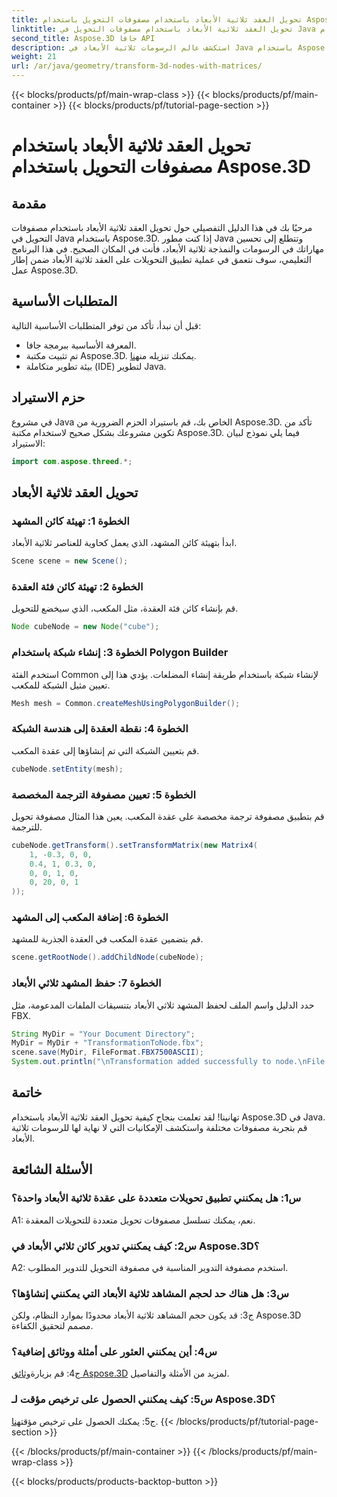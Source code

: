 ```yaml
---
title: تحويل العقد ثلاثية الأبعاد باستخدام مصفوفات التحويل باستخدام Aspose.3D
linktitle: تحويل العقد ثلاثية الأبعاد باستخدام مصفوفات التحويل في Java باستخدام Aspose.3D
second_title: Aspose.3D جافا API
description: استكشف عالم الرسومات ثلاثية الأبعاد في Java باستخدام Aspose.3D. تعلم كيفية تحويل العقد بسهولة باستخدام مصفوفات التحويل.
weight: 21
url: /ar/java/geometry/transform-3d-nodes-with-matrices/
---
```


{{< blocks/products/pf/main-wrap-class >}}
{{< blocks/products/pf/main-container >}}
{{< blocks/products/pf/tutorial-page-section >}}

# تحويل العقد ثلاثية الأبعاد باستخدام مصفوفات التحويل باستخدام Aspose.3D

## مقدمة

مرحبًا بك في هذا الدليل التفصيلي حول تحويل العقد ثلاثية الأبعاد باستخدام مصفوفات التحويل في Java باستخدام Aspose.3D. إذا كنت مطور Java وتتطلع إلى تحسين مهاراتك في الرسومات والنمذجة ثلاثية الأبعاد، فأنت في المكان الصحيح. في هذا البرنامج التعليمي، سوف نتعمق في عملية تطبيق التحويلات على العقد ثلاثية الأبعاد ضمن إطار عمل Aspose.3D.

## المتطلبات الأساسية

قبل أن نبدأ، تأكد من توفر المتطلبات الأساسية التالية:

- المعرفة الأساسية ببرمجة جافا.
-  تم تثبيت مكتبة Aspose.3D. يمكنك تنزيله من[هنا](https://releases.aspose.com/3d/java/).
- بيئة تطوير متكاملة (IDE) لتطوير Java.

## حزم الاستيراد

في مشروع Java الخاص بك، قم باستيراد الحزم الضرورية من Aspose.3D. تأكد من تكوين مشروعك بشكل صحيح لاستخدام مكتبة Aspose.3D. فيما يلي نموذج لبيان الاستيراد:

```java
import com.aspose.threed.*;

```

## تحويل العقد ثلاثية الأبعاد

### الخطوة 1: تهيئة كائن المشهد

ابدأ بتهيئة كائن المشهد، الذي يعمل كحاوية للعناصر ثلاثية الأبعاد.

```java
Scene scene = new Scene();
```

### الخطوة 2: تهيئة كائن فئة العقدة

قم بإنشاء كائن فئة العقدة، مثل المكعب، الذي سيخضع للتحويل.

```java
Node cubeNode = new Node("cube");
```

### الخطوة 3: إنشاء شبكة باستخدام Polygon Builder

استخدم الفئة Common لإنشاء شبكة باستخدام طريقة إنشاء المضلعات. يؤدي هذا إلى تعيين مثيل الشبكة للمكعب.

```java
Mesh mesh = Common.createMeshUsingPolygonBuilder();
```

### الخطوة 4: نقطة العقدة إلى هندسة الشبكة

قم بتعيين الشبكة التي تم إنشاؤها إلى عقدة المكعب.

```java
cubeNode.setEntity(mesh);
```

### الخطوة 5: تعيين مصفوفة الترجمة المخصصة

قم بتطبيق مصفوفة ترجمة مخصصة على عقدة المكعب. يعين هذا المثال مصفوفة تحويل للترجمة.

```java
cubeNode.getTransform().setTransformMatrix(new Matrix4(
    1, -0.3, 0, 0,
    0.4, 1, 0.3, 0,
    0, 0, 1, 0,
    0, 20, 0, 1
));
```

### الخطوة 6: إضافة المكعب إلى المشهد

قم بتضمين عقدة المكعب في العقدة الجذرية للمشهد.

```java
scene.getRootNode().addChildNode(cubeNode);
```

### الخطوة 7: حفظ المشهد ثلاثي الأبعاد

حدد الدليل واسم الملف لحفظ المشهد ثلاثي الأبعاد بتنسيقات الملفات المدعومة، مثل FBX.

```java
String MyDir = "Your Document Directory";
MyDir = MyDir + "TransformationToNode.fbx";
scene.save(MyDir, FileFormat.FBX7500ASCII);
System.out.println("\nTransformation added successfully to node.\nFile saved at " + MyDir);
```

## خاتمة

تهانينا! لقد تعلمت بنجاح كيفية تحويل العقد ثلاثية الأبعاد باستخدام Aspose.3D في Java. قم بتجربة مصفوفات مختلفة واستكشف الإمكانيات التي لا نهاية لها للرسومات ثلاثية الأبعاد.

## الأسئلة الشائعة

### س1: هل يمكنني تطبيق تحويلات متعددة على عقدة ثلاثية الأبعاد واحدة؟

A1: نعم، يمكنك تسلسل مصفوفات تحويل متعددة للتحويلات المعقدة.

### س2: كيف يمكنني تدوير كائن ثلاثي الأبعاد في Aspose.3D؟

A2: استخدم مصفوفة التدوير المناسبة في مصفوفة التحويل للتدوير المطلوب.

### س3: هل هناك حد لحجم المشاهد ثلاثية الأبعاد التي يمكنني إنشاؤها؟

ج3: قد يكون حجم المشاهد ثلاثية الأبعاد محدودًا بموارد النظام، ولكن Aspose.3D مصمم لتحقيق الكفاءة.

### س4: أين يمكنني العثور على أمثلة ووثائق إضافية؟

 ج4: قم بزيارة[وثائق Aspose.3D](https://reference.aspose.com/3d/java/) لمزيد من الأمثلة والتفاصيل.

### س5: كيف يمكنني الحصول على ترخيص مؤقت لـ Aspose.3D؟

 ج5: يمكنك الحصول على ترخيص مؤقت[هنا](https://purchase.aspose.com/temporary-license/).
{{< /blocks/products/pf/tutorial-page-section >}}

{{< /blocks/products/pf/main-container >}}
{{< /blocks/products/pf/main-wrap-class >}}

{{< blocks/products/products-backtop-button >}}
